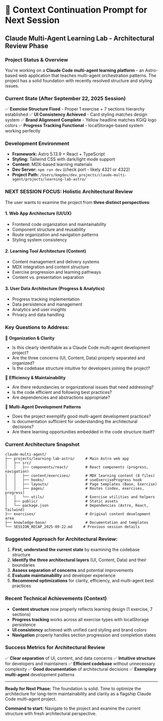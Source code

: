 # 🚀 Context Continuation Prompt for Next Session

## Claude Multi-Agent Learning Lab - Architectural Review Phase

### Project Status & Overview
You're working on a **Claude Code multi-agent learning platform** - an Astro-based web application that teaches multi-agent orchestration patterns. The project has a solid foundation with recently resolved structure and styling issues.

### Current State (After September 22, 2025 Session)
✅ **Exercise Structure Fixed** - Proper 1 exercise + 7 sections hierarchy established
✅ **UI Consistency Achieved** - Card styling matches design system
✅ **Brand Alignment Complete** - Yellow headline matches KGIQ logo colors
✅ **Progress Tracking Functional** - localStorage-based system working perfectly

### Development Environment
- **Framework:** Astro 5.13.9 + React + TypeScript
- **Styling:** Tailwind CSS with dark/light mode support
- **Content:** MDX-based learning materials
- **Dev Server:** `npm run dev` (check port - likely 4321 or 4322)
- **Project Path:** `/Users/kmgdev/dev_projects/claude-multi-agent/projects/learning-lab-astro/`

### **NEXT SESSION FOCUS: Holistic Architectural Review**

The user wants to examine the project from **three distinct perspectives**:

#### 1. **Web App Architecture (UI/UX)**
- Frontend code organization and maintainability
- Component structure and reusability
- Route organization and navigation patterns
- Styling system consistency

#### 2. **Learning Tool Architecture (Content)**
- Content management and delivery systems
- MDX integration and content structure
- Exercise progression and learning pathways
- Content vs. presentation separation

#### 3. **User Data Architecture (Progress & Analytics)**
- Progress tracking implementation
- Data persistence and management
- Analytics and user insights
- Privacy and data handling

### **Key Questions to Address:**

🎯 **Organization & Clarity**
- Is this clearly identifiable as a Claude Code multi-agent development project?
- Are the three concerns (UI, Content, Data) properly separated and organized?
- Is the codebase structure intuitive for developers joining the project?

🎯 **Efficiency & Maintainability**
- Are there redundancies or organizational issues that need addressing?
- Is the code efficient and following best practices?
- Are dependencies and abstractions appropriate?

🎯 **Multi-Agent Development Patterns**
- Does the project exemplify good multi-agent development practices?
- Is documentation sufficient for understanding the architectural decisions?
- Are there learning opportunities embedded in the code structure itself?

### Current Architecture Snapshot
```
claude-multi-agent/
├── projects/learning-lab-astro/     # Main Astro web app
│   ├── src/
│   │   ├── components/react/        # React components (progress, navigation)
│   │   ├── content/exercises/       # MDX learning content (8 files)
│   │   ├── hooks/                   # useExerciseProgress hook
│   │   ├── layouts/                 # Page templates (Base, Exercise)
│   │   ├── pages/                   # Routes (index, exercises, progress)
│   │   └── utils/                   # Exercise utilities and helpers
│   ├── public/                      # Static assets
│   └── package.json                 # Dependencies (Astro, React, Tailwind)
├── exercises/                       # Original content development area
├── knowledge-base/                  # Documentation and templates
└── SESSION_RECAP_2025-09-22.md     # Previous session details
```

### **Suggested Approach for Architectural Review:**

1. **First, understand the current state** by examining the codebase structure
2. **Identify the three architectural layers** (UI, Content, Data) and their boundaries
3. **Assess separation of concerns** and potential improvements
4. **Evaluate maintainability** and developer experience
5. **Recommend optimizations** for clarity, efficiency, and multi-agent best practices

### Recent Technical Achievements (Context)
- **Content structure** now properly reflects learning design (1 exercise, 7 sections)
- **Progress tracking** works across all exercise types with localStorage persistence
- **UI consistency** achieved with unified card styling and brand colors
- **Navigation** properly handles section progression and completion states

### Success Metrics for Architectural Review
✅ **Clear separation** of UI, content, and data concerns
✅ **Intuitive structure** for developers and maintainers
✅ **Efficient codebase** without unnecessary complexity
✅ **Good documentation** of architectural decisions
✅ **Exemplary multi-agent** development patterns

---

**Ready for Next Phase:** The foundation is solid. Time to optimize the architecture for long-term maintainability and clarity as a flagship Claude Code multi-agent project.

**Command to start:** Navigate to the project and examine the current structure with fresh architectural perspective.